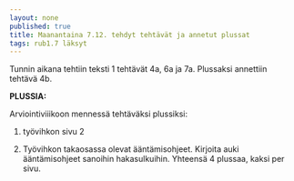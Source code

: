 ```yaml
---
layout: none
published: true
title: Maanantaina 7.12. tehdyt tehtävät ja annetut plussat
tags: rub1.7 läksyt
---
```


Tunnin aikana tehtiin teksti 1 tehtävät 4a, 6a ja 7a. Plussaksi annettiin tehtävä 4b.

**PLUSSIA:**

Arviointiviiikoon mennessä tehtäväksi plussiksi:

1. työvihkon sivu 2

2. Työvihkon takaosassa olevat ääntämisohjeet. Kirjoita auki ääntämisohjeet sanoihin hakasulkuihin. Yhteensä 4 plussaa, kaksi per sivu.